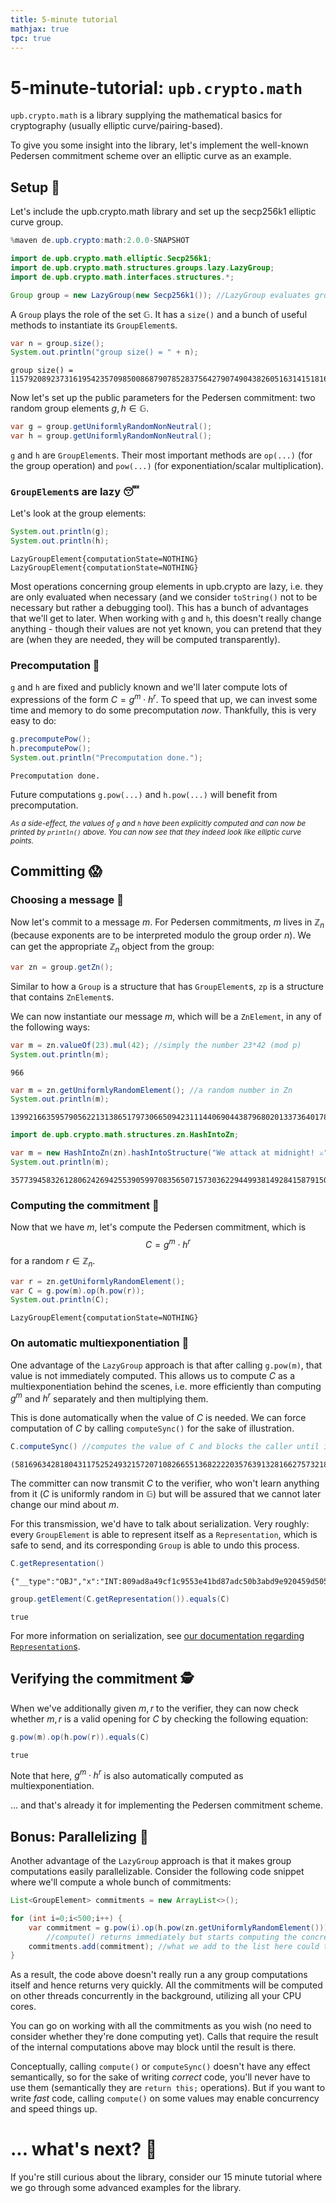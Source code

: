 ```yaml
---
title: 5-minute tutorial
mathjax: true
tpc: true
---
```


# 5-minute-tutorial: `upb.crypto.math`

`upb.crypto.math` is a library supplying the mathematical basics for cryptography (usually elliptic curve/pairing-based).

To give you some insight into the library, let's implement the well-known Pedersen commitment scheme over an elliptic curve as an example. 

## Setup 🔨

Let's include the upb.crypto.math library and set up the secp256k1 elliptic curve group. 


```Java
%maven de.upb.crypto:math:2.0.0-SNAPSHOT
```


```Java
import de.upb.crypto.math.elliptic.Secp256k1;
import de.upb.crypto.math.structures.groups.lazy.LazyGroup;
import de.upb.crypto.math.interfaces.structures.*;

Group group = new LazyGroup(new Secp256k1()); //LazyGroup evaluates group operations lazily (see later)
```

A `Group` plays the role of the set $\mathbb{G}$. It has a `size()` and a bunch of useful methods to instantiate its `GroupElement`s.


```Java
var n = group.size();
System.out.println("group size() = " + n);
```

    group size() = 115792089237316195423570985008687907852837564279074904382605163141518161494337


Now let's set up the public parameters for the Pedersen commitment: two random group elements $g,h\in\mathbb{G}$.


```Java
var g = group.getUniformlyRandomNonNeutral(); 
var h = group.getUniformlyRandomNonNeutral(); 
```

`g` and `h` are `GroupElement`s. Their most important methods are `op(...)` (for the group operation) and `pow(...)` (for exponentiation/scalar multiplication). 

### `GroupElement`s are lazy 😴
Let's look at the group elements:


```Java
System.out.println(g);
System.out.println(h);
```

    LazyGroupElement{computationState=NOTHING}
    LazyGroupElement{computationState=NOTHING}


Most operations concerning group elements in upb.crypto are lazy, i.e. they are only evaluated when necessary (and we consider `toString()` not to be necessary but rather a debugging tool). This has a bunch of advantages that we'll get to later. When working with `g` and `h`, this doesn't really change anything - though their values are not yet known, you can pretend that they are (when they are needed, they will be computed transparently). 

### Precomputation 🔮
`g` and `h` are fixed and publicly known and we'll later compute lots of expressions of the form $C = g^m\cdot h^r$. To speed that up, we can invest some time and memory to do some precomputation _now_. 
Thankfully, this is very easy to do: 


```Java
g.precomputePow();
h.precomputePow();
System.out.println("Precomputation done.");
```

    Precomputation done.


Future computations `g.pow(...)` and `h.pow(...)` will benefit from precomputation.

<small>_As a side-effect, the values of `g` and `h` have been explicitly computed and can now be printed by `println()` above. You can now see that they indeed look like elliptic curve points._</small> 

## Committing 😱

### Choosing a message 📝
Now let's commit to a message $m$. For Pedersen commitments, $m$ lives in $\mathbb{Z}_n$ (because exponents are to be interpreted modulo the group order $n$). We can get the appropriate $\mathbb{Z}_n$ object from the group:


```Java
var zn = group.getZn();
```

Similar to how a `Group` is a structure that has `GroupElement`s, `zp` is a structure that contains `ZnElement`s. 

We can now instantiate our message $m$, which will be a `ZnElement`, in any of the following ways:


```Java
var m = zn.valueOf(23).mul(42); //simply the number 23*42 (mod p)
System.out.println(m);
```

    966



```Java
var m = zn.getUniformlyRandomElement(); //a random number in Zn
System.out.println(m);
```

    13992166359579056221313865179730665094231114406904438796802013373640178413481



```Java
import de.upb.crypto.math.structures.zn.HashIntoZn;

var m = new HashIntoZn(zn).hashIntoStructure("We attack at midnight! ⚔️"); //the hash of the given String into Zn
System.out.println(m);
```

    357739458326128062426942553905997083565071573036229449938149284158791503092


### Computing the commitment 🎲

Now that we have $m$, let's compute the Pedersen commitment, which is
$$ C = g^m\cdot h^r$$
for a random $r\in\mathbb{Z}_n$.


```Java
var r = zn.getUniformlyRandomElement();
var C = g.pow(m).op(h.pow(r));
System.out.println(C);
```

    LazyGroupElement{computationState=NOTHING}


### On automatic multiexponentiation 🤖

One advantage of the `LazyGroup` approach is that after calling `g.pow(m)`, that value is not immediately computed. This allows us to compute $C$ as a multiexponentiation behind the scenes, i.e. more efficiently than computing $g^m$ and $h^r$ separately and then multiplying them.

This is done automatically when the value of $C$ is needed. We can force computation of $C$ by calling `computeSync()` for the sake of illustration.


```Java
C.computeSync() //computes the value of C and blocks the caller until it's done.
```




    (58169634281804311752524932157207108266551368222203576391328166275732185654637,74943005388860664085553359509906579585955255204193574062154102519615359270473)



The committer can now transmit $C$ to the verifier, who won't learn anything from it ($C$ is uniformly random in $\mathbb{G}$) but will be assured that we cannot later change our mind about $m$.

For this transmission, we'd have to talk about serialization. Very roughly: every `GroupElement` is able to represent itself as a `Representation`, which is safe to send, and its corresponding `Group` is able to undo this process.


```Java
C.getRepresentation()
```




    {"__type":"OBJ","x":"INT:809ad8a49cf1c9553e41bd87adc50b3abd9e920459d5055e0ab4fd34f631a56d","y":"INT:a5b03ce564c4a295314b1376e5b8259d6a44514e0b25a7b777f49e958ae7be49","z":"INT:1"}




```Java
group.getElement(C.getRepresentation()).equals(C)
```




    true



For more information on serialization, see [our documentation regarding `Representation`s](https://upbcuk.github.io/upb.crypto.docs/docs/representations.html).

## Verifying the commitment 🕵️

When we've additionally given $m,r$ to the verifier, they can now check whether $m,r$ is a valid opening for $C$ by checking the following equation:


```Java
g.pow(m).op(h.pow(r)).equals(C)
```




    true



Note that here, $g^m\cdot h^r$ is also automatically computed as multiexponentiation.

... and that's already it for implementing the Pedersen commitment scheme.

## Bonus: Parallelizing 🦑

Another advantage of the `LazyGroup` approach is that it makes group computations easily parallelizable. Consider the following code snippet where we'll compute a whole bunch of commitments:


```Java
List<GroupElement> commitments = new ArrayList<>();

for (int i=0;i<500;i++) {
    var commitment = g.pow(i).op(h.pow(zn.getUniformlyRandomElement())).compute();
        //compute() returns immediately but starts computing the concrete value on a background thread.
    commitments.add(commitment); //what we add to the list here could technically be compared to a Future<GroupElement>
}
```

As a result, the code above doesn't really run a any group computations itself and hence returns very quickly. 
All the commitments will be computed on other threads concurrently in the background, utilizing all your CPU cores. 

You can go on working with all the commitments as you wish (no need to consider whether they're done computing yet). Calls that require the result of the internal computations above may block until the result is there. 

Conceptually, calling `compute()` or `computeSync()` doesn't have any effect semantically, so for the sake of writing _correct_ code, you'll never have to use them (semantically they are `return this;` operations). But if you want to write _fast_ code, calling `compute()` on some values may enable concurrency and speed things up.

# ... what's next? 🎉

If you're still curious about the library, consider our 15 minute tutorial where we go through some advanced examples for the library.
